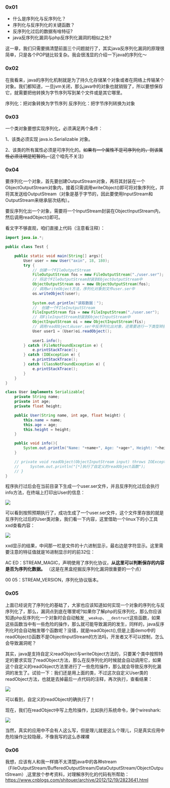 ### 0x01 

- 什么是序列化与反序列化？
- 序列化与反序列化的关键函数？
- 反序列化过后的数据有啥特征?
- java反序列化漏洞与php反序列化漏洞的相似之处?

这一章，我们只需要搞清楚前面三个问题就行了，其实java反序列化漏洞的原理很简单，只是各个POP链比较复杂。我会很浅显的介绍一下java的序列化～

### 0x02

在我看来，java的序列化机制就是为了持久化存储某个对象或者在网络上传输某个对象。我们都知道，一旦jvm关闭，那么java中的对象也就销毁了，所以要想保存它，就需要把他转换为字节序列写到某个文件或是其它哪里。

序列化：把对象转换为字节序列
反序列化：把字节序列转换为对象

### 0x03

一个类对象要想实现序列化，必须满足两个条件：

1、该类必须实现 java.io.Serializable 对象。

2、该类的所有属性必须是可序列化的。~~如果有一个属性不是可序列化的，则该属性必须注明是短暂的。~~(这个咱先不关注)

### 0x04 

要序列化一个对象，首先要创建OutputStream对象，再将其封装在一个ObjectOutputStream对象内，接着只需调用writeObject()即可将对象序列化，并将其发送给OutputStream（对象是基于字节的，因此要使用InputStream和OutputStream来继承层次结构）。

要反序列化出一个对象，需要将一个InputStream封装在ObjectInputStream内，然后调用readObject()即可。

看文字不够直观，咱们直接上代码（注意看注释）：

```java
import java.io.*;

public class Test {

    public static void main(String[] args){
        User user = new User("axin", 18, 180);
        try {
            // 创建一个FIleOutputStream
            FileOutputStream fos = new FileOutputStream("./user.ser");
            // 将这个FIleOutputStream封装到ObjectOutputStream中
            ObjectOutputStream os = new ObjectOutputStream(fos);
            // 调用writeObject方法，序列化对象到文件user.ser中
            os.writeObject(user);
            
            System.out.println("读取数据：");
            //  创建一个FIleInutputStream
            FileInputStream fis = new FileInputStream("./user.ser");
            // 将FileInputStream封装到ObjectInputStream中
            ObjectInputStream oi = new ObjectInputStream(fis);
            // 调用readObject从user.ser中反序列化出对象，还需要进行一下类型转换，默认是Object类型
            User user1 = (User)oi.readObject();
            
            user1.info();
        } catch (FileNotFoundException e) {
            e.printStackTrace();
        } catch (IOException e) {
            e.printStackTrace();
        } catch (ClassNotFoundException e) {
            e.printStackTrace();
        }
    }
}

class User implements Serializable{
    private String name;
    private int age;
    private float height;

    public User(String name, int age, float height) {
        this.name = name;
        this.age = age;
        this.height = height;
    }

    public void info(){
        System.out.println("Name: "+name+", Age: "+age+", Height: "+height);
    }

    // private void readObject(ObjectInputStream input) throws IOException, ClassNotFoundException{
    //     System.out.println("[*]执行了自定义的readObject函数");
    // }
}
```

程序执行过后会在当前目录下生成一个user.ser文件，并且反序列化过后会执行info方法，在终端上打印出User的信息：

![](serialization/ser.png)

可以看到按照预期执行了，成功生成了一个user.ser文件，这个文件里存放的就是反序列化过后的User类对象，我们看一下内容，这里借助一个linux下的小工具xxd查看内容：

![](serialization/xxd.png)

xxd显示的结果，中间那一栏是文件的十六进制显示，最右边是字符显示。这里需要注意的特征值就是16进制显示时的前32位：

AC ED：STREAM_MAGIC，声明使用了序列化协议，**从这里可以判断保存的内容是否为序列化数据。** （这是在黑盒挖掘反序列化漏洞很重要的一个点）

00 05：STREAM_VERSION，序列化协议版本。

### 0x05

上面已经说完了序列化的基础了，大家也应该知道如何实现一个对象的序列化与反序列化了，那么，漏洞点到底在哪里呢?如果你了解php的反序列化，那么你应该知道php反序列化一个对象时会自动触发`__weakup`、`__destruct`这些函数，如果这些函数当中有一些危险的操作，那么就可能导致漏洞的发生，同样的，java反序列化时会自动触发哪个函数呢？没错，就是readObject(),但是上面demo中的readObject()函数不是ObjectInputStream的方法吗，开发者又不可以控制，怎么会导致漏洞呢？

其实，java是支持自定义readObject与writeObject方法的，只要某个类中按照特定的要求实现了readObject方法，那么在反序列化的时候就会自动调用它，如果这个自定义的readObject方法里进行了一些危险操作，那么就会导致反序列化漏洞的发生了。试验一下：我们还是用上面的类，不过这次自定义User类的readObject方法，也就是去掉最后一点代码的注释，再次执行，查看结果：

![](serialization/custom_readobject.png)

可以看到，自定义的readObject的确执行了！

现在，我们在readObject中写上危险操作，比如执行系统命令，弹个wireshark:

![](serialization/wireshark.png)

当然，真实的应用中不会有人这么写，但是理儿就是这么个理儿，只是真实应用中危险操作比较隐蔽，不像我写的这么赤裸裸

### 0x06 

我想，应该有人和我一样搞不太清楚java中的各种stream（FileOutputStream/BufferedOutputStream/DataOutputStream/ObjectOutputStream）,这里放个参考资料，对理解序列化的代码有所帮助：
https://www.cnblogs.com/shitouer/archive/2012/12/19/2823641.html







